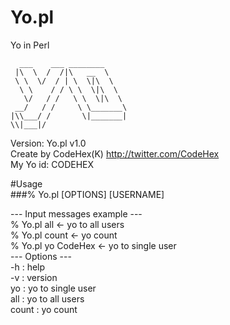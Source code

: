 Yo.pl
=====

Yo in Perl
  
      ___    ___ ________       
     |\  \  /  /|\   __  \      
     \ \  \/  / | \  \|\  \     
      \ \    / / \ \  \|\  \    
       \/   / /   \ \  \|\  \   
     __/   / /     \ \_______\  
    |\\___/ /       \|_______|  
    \\|___|/                     
                            
                            
Version: Yo.pl v1.0  
Create by CodeHex(K) http://twitter.com/CodeHex  
My Yo id: CODEHEX   
  
#Usage  
###% Yo.pl [OPTIONS] [USERNAME]  
  
  
--- Input messages example ---  
  % Yo.pl all    <- yo to all users  
  % Yo.pl count    <- yo count  
  % Yo.pl yo CodeHex    <- yo to single user  
--- Options ---  
    -h         : help  
    -v         : version  
    yo         : yo to single user  
    all        : yo to all users  
    count      : yo count  
  

